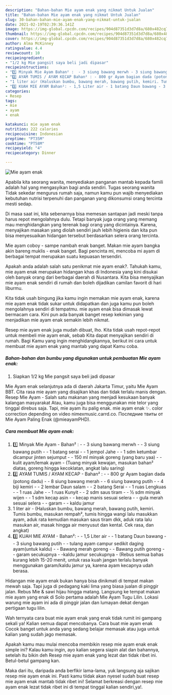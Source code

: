 ```yaml
---
description: "Bahan-bahan Mie ayam enak yang nikmat Untuk Jualan"
title: "Bahan-bahan Mie ayam enak yang nikmat Untuk Jualan"
slug: 30-bahan-bahan-mie-ayam-enak-yang-nikmat-untuk-jualan
date: 2021-02-19T02:39:36.141Z
image: https://img-global.cpcdn.com/recipes/904d87351d3d7d8a/680x482cq70/mie-ayam-enak-foto-resep-utama.jpg
thumbnail: https://img-global.cpcdn.com/recipes/904d87351d3d7d8a/680x482cq70/mie-ayam-enak-foto-resep-utama.jpg
cover: https://img-global.cpcdn.com/recipes/904d87351d3d7d8a/680x482cq70/mie-ayam-enak-foto-resep-utama.jpg
author: Alma McKinney
ratingvalue: 4.4
reviewcount: 10
recipeingredient:
- "1/2 kg Mie pangsit saya beli jadi dipasar"
recipeinstructions:
- "1️⃣ Minyak Mie Ayam Bahan² :  - 3 siung bawang merwh - 3 siung bawang putih - 1 batang serai - 1 jempol Jahe - 1 sdm ketumbar dicampur jinten sejumput - 150 ml minyak goreng (yang baru yaa) - kulit ayam/lemak ayam (Tuang minyak kewajan, masukan bahan² diatas, goreng hingga kecoklatan, angkat lalu saring)"
- "2️⃣ AYAM TUMIS / AYAM KECAP Bahan² : - 800 gr Ayam bagian dada (potong dadu) - 8 siung bawang merah - 6 siung bawang putih - 4 biji kemiri - 2 lembar Daun salam - 2 batang Serai - 1 ruas Lengkuas - 1 ruas Jahe - 1 ruas Kunyit - 2 sdm saus tiram - ½ sdm minyak wijen  - 1 sdm kecap asin - kecap manis sesuai selera - gula merah sesuai selera - garam - kaldu jamur"
- "1 liter air (Haluskan bumbu, bawang merah, bawang putih, kemiri. Tumis bumbu, masukan rempah², tumis hingga wangi lalu masukkan ayam, aduk rata kemudian masukan saus tiram dkk, aduk rata lalu masukan air, masak hingga air menyusut dan kental. Cek rasa, dan angkat)"
- "3️⃣ KUAH MIE AYAM Bahan²: - 1,5 Liter air - 1 batang Daun bawang - 3 siung bawang putih - tulang ayam campur sedikit daging ayam(untuk kaldu) - Bawang merah goreng  - Bawang putih goreng - garam secukupnya -kaldu jamur secukupnya (Rebus semua bahas kurang lebih 15-20 menit, untuk rasa kuah jangan terlalu banyak menggunakan garam/kaldu jamur ya, karena ayam kecapnya udah berasa."
categories:
- Resep
tags:
- mie
- ayam
- enak

katakunci: mie ayam enak 
nutrition: 222 calories
recipecuisine: Indonesian
preptime: "PT35M"
cooktime: "PT58M"
recipeyield: "4"
recipecategory: Dinner

---
```



![Mie ayam enak](https://img-global.cpcdn.com/recipes/904d87351d3d7d8a/680x482cq70/mie-ayam-enak-foto-resep-utama.jpg)

Apabila kita seorang wanita, menyediakan panganan mantab kepada famili adalah hal yang mengasyikan bagi anda sendiri. Tugas seorang  wanita Tidak sekedar mengurus rumah saja, namun kamu pun wajib menyediakan kebutuhan nutrisi terpenuhi dan panganan yang dikonsumsi orang tercinta mesti sedap.

Di masa  saat ini, kita sebenarnya bisa memesan santapan jadi meski tanpa harus repot mengolahnya dulu. Tetapi banyak juga orang yang memang mau menghidangkan yang terenak bagi orang yang dicintainya. Karena, menyajikan masakan yang diolah sendiri jauh lebih higienis dan kita pun bisa menyesuaikan hidangan tersebut berdasarkan selera orang tercinta. 

Mie ayam coboy - sampe nambah enak banget. Makan mie ayam bangka akin bareng muklis - enak banget. Bagi pencinta mi, mencoba mi ayam di berbagai tempat merupakan suatu kepuasan tersendiri.

Apakah anda adalah salah satu penikmat mie ayam enak?. Tahukah kamu, mie ayam enak merupakan hidangan khas di Indonesia yang kini disukai oleh banyak orang dari berbagai daerah di Nusantara. Kita bisa menyajikan mie ayam enak sendiri di rumah dan boleh dijadikan camilan favorit di hari liburmu.

Kita tidak usah bingung jika kamu ingin memakan mie ayam enak, karena mie ayam enak tidak sukar untuk didapatkan dan juga kamu pun boleh mengolahnya sendiri di tempatmu. mie ayam enak bisa dimasak lewat bermacam cara. Kini pun ada banyak banget resep kekinian yang menjadikan mie ayam enak semakin lebih nikmat.

Resep mie ayam enak juga mudah dibuat, lho. Kita tidak usah repot-repot untuk membeli mie ayam enak, sebab Kita dapat menyajikan sendiri di rumah. Bagi Kamu yang ingin menghidangkannya, berikut ini cara untuk membuat mie ayam enak yang mantab yang dapat Kamu coba.

<!--inarticleads1-->

##### Bahan-bahan dan bumbu yang digunakan untuk pembuatan Mie ayam enak:

1. Siapkan 1/2 kg Mie pangsit saya beli jadi dipasar


Mie Ayam enak selanjutnya ada di daerah Jakarta Timur, yaitu Mie Ayam BBT. Cita rasa mie ayam yang disajikan khas dan tidak terlalu manis dengan. Resep Mie Ayam - Salah satu makanan yang menjadi kesukaan banyak kalangan masyarakat Atau, kamu juga bisa menggunakan mie telor yang tinggal direbus saja. Tapi, mie ayam itu palig enak. mie ayam enak ✨. color correction depending on video nimexmusic.carrd.co. Последние твиты от Mie Ayam Paling Enak (@mieayamPHD). 

<!--inarticleads2-->

##### Cara membuat Mie ayam enak:

1. 1️⃣ Minyak Mie Ayam - Bahan² :  - - 3 siung bawang merwh - - 3 siung bawang putih - - 1 batang serai - - 1 jempol Jahe - - 1 sdm ketumbar dicampur jinten sejumput - - 150 ml minyak goreng (yang baru yaa) - - kulit ayam/lemak ayam - (Tuang minyak kewajan, masukan bahan² diatas, goreng hingga kecoklatan, angkat lalu saring)
1. 2️⃣ AYAM TUMIS / AYAM KECAP - Bahan² : - - 800 gr Ayam bagian dada (potong dadu) - - 8 siung bawang merah - - 6 siung bawang putih - - 4 biji kemiri - - 2 lembar Daun salam - - 2 batang Serai - - 1 ruas Lengkuas - - 1 ruas Jahe - - 1 ruas Kunyit - - 2 sdm saus tiram - - ½ sdm minyak wijen  - - 1 sdm kecap asin - - kecap manis sesuai selera - - gula merah sesuai selera - - garam - - kaldu jamur
1. 1 liter air - (Haluskan bumbu, bawang merah, bawang putih, kemiri. Tumis bumbu, masukan rempah², tumis hingga wangi lalu masukkan ayam, aduk rata kemudian masukan saus tiram dkk, aduk rata lalu masukan air, masak hingga air menyusut dan kental. Cek rasa, dan angkat)
1. 3️⃣ KUAH MIE AYAM - Bahan²: - - 1,5 Liter air - - 1 batang Daun bawang - - 3 siung bawang putih - - tulang ayam campur sedikit daging ayam(untuk kaldu) - - Bawang merah goreng  - - Bawang putih goreng - - garam secukupnya - -kaldu jamur secukupnya - (Rebus semua bahas kurang lebih 15-20 menit, untuk rasa kuah jangan terlalu banyak menggunakan garam/kaldu jamur ya, karena ayam kecapnya udah berasa.


Hidangan mie ayam enak bukan hanya bisa dinikmati di tempat makan mewah saja. Tapi juga di pedagang kaki lima yang biasa jualan di pinggir jalan. Rebus Mie &amp; sawi hijau hingga matang. Langsung ke tempat makan mie ayam yang enak di Solo pertama adalah Mie Ayam Tugu Lilin. Lokasi warung mie ayam ini ada di pinggir jalan dan lumayan dekat dengan pertigaan tugu lilin. 

Wah ternyata cara buat mie ayam enak yang enak tidak rumit ini gampang sekali ya! Kalian semua dapat mencobanya. Cara buat mie ayam enak Cocok banget untuk anda yang sedang belajar memasak atau juga untuk kalian yang sudah jago memasak.

Apakah kamu mau mulai mencoba membikin resep mie ayam enak enak simple ini? Kalau kamu ingin, ayo kalian segera siapin alat dan bahannya, setelah itu bikin deh Resep mie ayam enak yang lezat dan tidak ribet ini. Betul-betul gampang kan. 

Maka dari itu, daripada anda berfikir lama-lama, yuk langsung aja sajikan resep mie ayam enak ini. Pasti kamu tiidak akan nyesel sudah buat resep mie ayam enak mantab tidak ribet ini! Selamat berkreasi dengan resep mie ayam enak lezat tidak ribet ini di tempat tinggal kalian sendiri,ya!.

